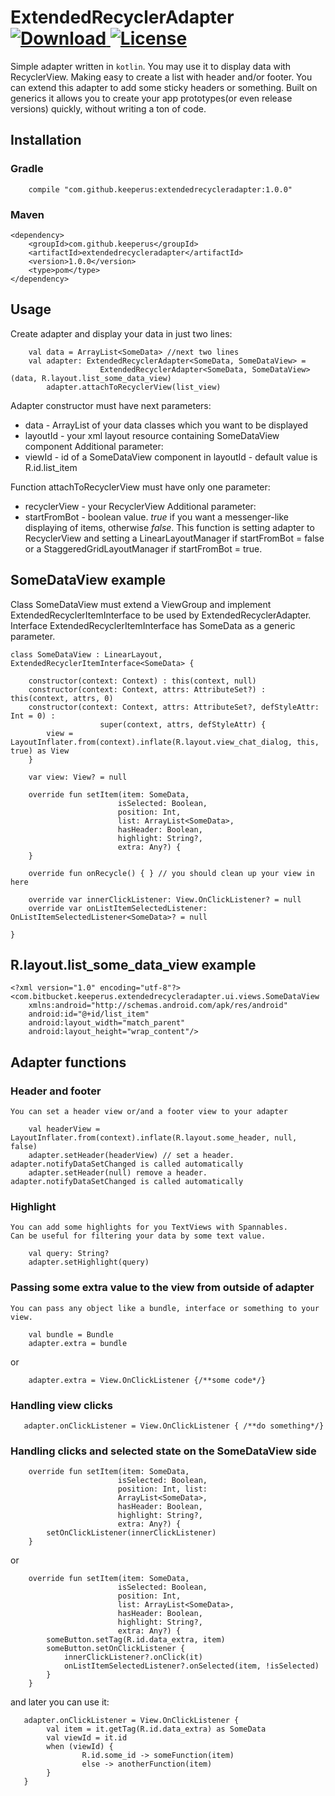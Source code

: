 # ExtendedRecyclerAdapter [ ![Download](https://api.bintray.com/packages/keeperus/maven/com.github.keeperus:extendedrecycleradapter/images/download.svg) ](https://bintray.com/keeperus/maven/com.github.keeperus:extendedrecycleradapter/_latestVersion) [![License](https://img.shields.io/badge/License-Apache%202.0-blue.svg)](https://opensource.org/licenses/Apache-2.0)

Simple adapter written in `kotlin`. You may use it to display data with RecyclerView.
Making easy to create a list with header and/or footer.
You can extend this adapter to add some sticky headers or something.
Built on generics it allows you to create your app prototypes(or even release versions)
quickly, without writing a ton of code.

## Installation

### Gradle
```
    compile "com.github.keeperus:extendedrecycleradapter:1.0.0"
```

### Maven
```
<dependency>
    <groupId>com.github.keeperus</groupId>
    <artifactId>extendedrecycleradapter</artifactId>
    <version>1.0.0</version>
    <type>pom</type>
</dependency>
```

## Usage

Create adapter and display your data in just two lines:
```
    val data = ArrayList<SomeData> //next two lines
    val adapter: ExtendedRecyclerAdapter<SomeData, SomeDataView> =
                    ExtendedRecyclerAdapter<SomeData, SomeDataView>(data, R.layout.list_some_data_view)
        adapter.attachToRecyclerView(list_view)
```
Adapter constructor must have next parameters:
 -  data - ArrayList of your data classes which you want to be displayed
 -  layoutId - your xml layout resource containing SomeDataView component
Additional parameter:
 -  viewId - id of a SomeDataView component in layoutId - default value is R.id.list_item

Function attachToRecyclerView must have only one parameter:
 -  recyclerView - your RecyclerView
Additional parameter:
 -  startFromBot - boolean value. *true* if you want a messenger-like displaying of items, otherwise *false*.
This function is setting adapter to RecyclerView and setting a LinearLayoutManager if startFromBot = false or
a StaggeredGridLayoutManager if startFromBot = true.

## SomeDataView example

Class SomeDataView must extend a ViewGroup and implement ExtendedRecyclerItemInterface to be used by ExtendedRecyclerAdapter.
Interface ExtendedRecyclerItemInterface has SomeData as a generic parameter.

```
class SomeDataView : LinearLayout, ExtendedRecyclerItemInterface<SomeData> {

    constructor(context: Context) : this(context, null)
    constructor(context: Context, attrs: AttributeSet?) : this(context, attrs, 0)
    constructor(context: Context, attrs: AttributeSet?, defStyleAttr: Int = 0) :
                    super(context, attrs, defStyleAttr) {
        view = LayoutInflater.from(context).inflate(R.layout.view_chat_dialog, this, true) as View
    }

    var view: View? = null

    override fun setItem(item: SomeData,
                        isSelected: Boolean,
                        position: Int,
                        list: ArrayList<SomeData>,
                        hasHeader: Boolean,
                        highlight: String?,
                        extra: Any?) {
    }

    override fun onRecycle() { } // you should clean up your view in here

    override var innerClickListener: View.OnClickListener? = null
    override var onListItemSelectedListener: OnListItemSelectedListener<SomeData>? = null

}
```

## R.layout.list_some_data_view example

```
<?xml version="1.0" encoding="utf-8"?>
<com.bitbucket.keeperus.extendedrecycleradapter.ui.views.SomeDataView
    xmlns:android="http://schemas.android.com/apk/res/android"
    android:id="@+id/list_item"
    android:layout_width="match_parent"
    android:layout_height="wrap_content"/>
```

## Adapter functions

### Header and footer

    You can set a header view or/and a footer view to your adapter

```
    val headerView = LayoutInflater.from(context).inflate(R.layout.some_header, null, false)
    adapter.setHeader(headerView) // set a header. adapter.notifyDataSetChanged is called automatically
    adapter.setHeader(null) remove a header. adapter.notifyDataSetChanged is called automatically
```

### Highlight
    You can add some highlights for you TextViews with Spannables.
    Can be useful for filtering your data by some text value.

```
    val query: String?
    adapter.setHighlight(query)
```

### Passing some extra value to the view from outside of adapter

    You can pass any object like a bundle, interface or something to your view.

```
    val bundle = Bundle
    adapter.extra = bundle
```
or
```
    adapter.extra = View.OnClickListener {/**some code*/}
```


### Handling view clicks

```
   adapter.onClickListener = View.OnClickListener { /**do something*/}
```

### Handling clicks and selected state on the SomeDataView side

```
    override fun setItem(item: SomeData,
                        isSelected: Boolean,
                        position: Int, list:
                        ArrayList<SomeData>,
                        hasHeader: Boolean,
                        highlight: String?,
                        extra: Any?) {
        setOnClickListener(innerClickListener)
    }
```

or

```
    override fun setItem(item: SomeData,
                        isSelected: Boolean,
                        position: Int,
                        list: ArrayList<SomeData>,
                        hasHeader: Boolean,
                        highlight: String?,
                        extra: Any?) {
        someButton.setTag(R.id.data_extra, item)
        someButton.setOnClickListener {
            innerClickListener?.onClick(it)
            onListItemSelectedListener?.onSelected(item, !isSelected)
        }
    }
```

and later you can use it:

```
   adapter.onClickListener = View.OnClickListener {
        val item = it.getTag(R.id.data_extra) as SomeData
        val viewId = it.id
        when (viewId) {
                R.id.some_id -> someFunction(item)
                else -> anotherFunction(item)
        }
   }
```
